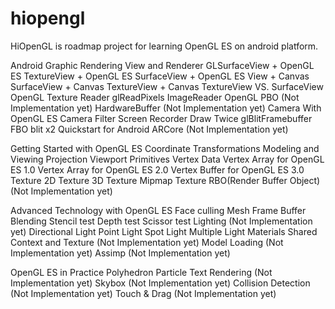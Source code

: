 # hiopengl
HiOpenGL is roadmap project for learning OpenGL ES on android platform.

Android Graphic Rendering
   View and Renderer
     GLSurfaceView + OpenGL ES
     TextureView + OpenGL ES
     SurfaceView + OpenGL ES
     View + Canvas
     SurfaceView + Canvas
     TextureView + Canvas
     TextureView VS. SurfaceView
   OpenGL Texture Reader
     glReadPixels
     ImageReader
     OpenGL PBO (Not Implementation yet)
     HardwareBuffer (Not Implementation yet)
   Camera With OpenGL ES
     Camera Filter
   Screen Recorder
     Draw Twice
     glBlitFramebuffer
     FBO blit x2
   Quickstart for Android ARCore (Not Implementation yet)

Getting Started with OpenGL ES
   Coordinate Transformations
     Modeling and Viewing
     Projection
     Viewport
   Primitives
   Vertex Data
     Vertex Array for OpenGL ES 1.0
     Vertex Array for OpenGL ES 2.0
     Vertex Buffer for OpenGL ES 3.0
   Texture
     2D Texture
     3D Texture
     Mipmap Texture
   RBO(Render Buffer Object) (Not Implementation yet)

Advanced Technology with OpenGL ES
   Face culling
   Mesh
   Frame Buffer
   Blending
   Stencil test
   Depth test
   Scissor test
   Lighting (Not Implementation yet)
     Directional Light
     Point Light
     Spot Light
     Multiple Light
   Materials
   Shared Context and Texture (Not Implementation yet)
   Model Loading (Not Implementation yet)
   Assimp (Not Implementation yet)

OpenGL ES in Practice
 Polyhedron
 Particle
 Text Rendering (Not Implementation yet)
 Skybox (Not Implementation yet)
 Collision Detection (Not Implementation yet)
 Touch & Drag (Not Implementation yet)


